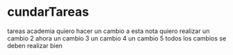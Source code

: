 # cundarTareas
tareas academia
quiero hacer un cambio a esta nota
quiero realizar un cambio 2
ahora un cambio 3
un cambio 4
un cambio 5
todos los cambios se deben realizar bien

